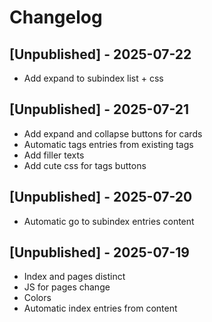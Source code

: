 # Changelog

## [Unpublished] - 2025-07-22

- Add expand to subindex list + css

## [Unpublished] - 2025-07-21

- Add expand and collapse buttons for cards
- Automatic tags entries from existing tags
- Add filler texts
- Add cute css for tags buttons

## [Unpublished] - 2025-07-20

- Automatic go to subindex entries content

## [Unpublished] - 2025-07-19

- Index and pages distinct
- JS for pages change
- Colors
- Automatic index entries from content

